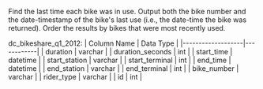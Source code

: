 Find the last time each bike was in use. Output both the bike number and the date-timestamp of the bike's last use 
(i.e., the date-time the bike was returned). Order the results by bikes that were most recently used.

dc_bikeshare_q1_2012:
| Column Name       | Data Type  |
|-------------------|------------|
| duration          | varchar    |
| duration_seconds  | int        |
| start_time        | datetime   |
| start_station     | varchar    |
| start_terminal    | int        |
| end_time          | datetime   |
| end_station       | varchar    |
| end_terminal      | int        |
| bike_number       | varchar    |
| rider_type        | varchar    |
| id                | int        |
